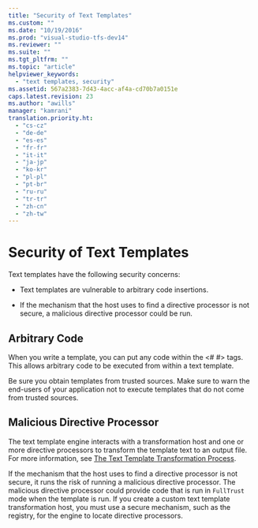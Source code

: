 ```yaml
---
title: "Security of Text Templates"
ms.custom: ""
ms.date: "10/19/2016"
ms.prod: "visual-studio-tfs-dev14"
ms.reviewer: ""
ms.suite: ""
ms.tgt_pltfrm: ""
ms.topic: "article"
helpviewer_keywords: 
  - "text templates, security"
ms.assetid: 567a2383-7d43-4acc-af4a-cd70b7a0151e
caps.latest.revision: 23
ms.author: "awills"
manager: "kamrani"
translation.priority.ht: 
  - "cs-cz"
  - "de-de"
  - "es-es"
  - "fr-fr"
  - "it-it"
  - "ja-jp"
  - "ko-kr"
  - "pl-pl"
  - "pt-br"
  - "ru-ru"
  - "tr-tr"
  - "zh-cn"
  - "zh-tw"
---
```

# Security of Text Templates
Text templates have the following security concerns:  
  
-   Text templates are vulnerable to arbitrary code insertions.  
  
-   If the mechanism that the host uses to find a directive processor is not secure, a malicious directive processor could be run.  
  
## Arbitrary Code  
 When you write a template, you can put any code within the \<# #> tags. This allows arbitrary code to be executed from within a text template.  
  
 Be sure you obtain templates from trusted sources. Make sure to warn the end-users of your application not to execute templates that do not come from trusted sources.  
  
## Malicious Directive Processor  
 The text template engine interacts with a transformation host and one or more directive processors to transform the template text to an output file. For more information, see [The Text Template Transformation Process](../modeling/the-text-template-transformation-process.md).  
  
 If the mechanism that the host uses to find a directive processor is not secure, it runs the risk of running a malicious directive processor. The malicious directive processor could provide code that is run in `FullTrust` mode when the template is run. If you create a custom text template transformation host, you must use a secure mechanism, such as the registry, for the engine to locate directive processors.